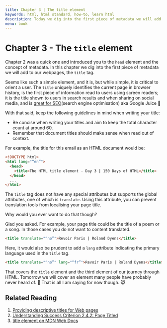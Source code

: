 ```yaml
---
title: Chapter 3 | The title element
keywords: html, html standard, how-to, learn html
description: Today we dig into the first piece of metadata we will add to our webpages, the title tag.
menu: book
---
```


# Chapter 3 - The `title` element

Chapter 2 was a quick one and introduced you to the `head` element and the concept of metadata. In this chapter we dig into the first piece of metadata we will add to our webpages, the `title` tag.

Seems like such a simple element, and it is, but while simple, it is critical to orient a user. The `title` uniquely identifies the current page in browser history, is the first piece of information read to users using screen readers; it is the title shown to users in search results and when sharing on social media, and is [great for SEO](https://moz.com/learn/seo/title-tag)(search engine optimisation) aka Google Juice 🍹

With that said, keep the following guidelines in mind when writing your title:

- Be concise when writing your titles and aim to keep the total character count at around 60.
- Remember that document titles should make sense when read out of context.

For example, the title for this email as an HTML document would be:

```html
<!DOCTYPE html>
<html lang="“en”">
  <head>
    <title>The HTML title element - Day 3 | 150 Days of HTML</title>
  </head>
  ...
</html>
```

The `title` tag does not have any special attributes but supports the global attributes, one of which is `translate`. Using this attribute, you can prevent translation tools from localising your page title.

Why would you ever want to do that though?

Glad you asked. For example, your page title could be the title of a poem or a song. In those cases you do not want to content translated.

```html
<title translate="“no”">Revoir Paris | Roland Dyens</title>
```

Here, it would also be prudent to add a `lang` attribute indicating the primary language used in the `title` tag.

```html
<title translate="“no”" lang="“fr”">Revoir Paris | Roland Dyens</title>
```

That covers the `title` element and the third element of our journey through HTML. Tomorrow we will cover an element many people have probably never heard of. 🤔 That is all I am saying for now though. 😸

## Related Reading

1. [Providing descriptive titles for Web pages](https://www.w3.org/WAI/WCAG21/Techniques/general/G88.html)
2. [Understanding Success Criterion 2.4.2: Page Titled](https://www.w3.org/WAI/WCAG21/Understanding/page-titled)
3. [title element on MDN Web Docs](https://developer.mozilla.org/en-US/docs/Web/HTML/Element/title)
